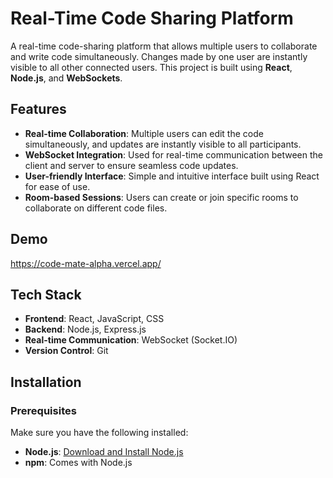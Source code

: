 # Real-Time Code Sharing Platform

A real-time code-sharing platform that allows multiple users to collaborate and write code simultaneously. Changes made by one user are instantly visible to all other connected users. This project is built using **React**, **Node.js**, and **WebSockets**.

## Features

- **Real-time Collaboration**: Multiple users can edit the code simultaneously, and updates are instantly visible to all participants.
- **WebSocket Integration**: Used for real-time communication between the client and server to ensure seamless code updates.
- **User-friendly Interface**: Simple and intuitive interface built using React for ease of use.
- **Room-based Sessions**: Users can create or join specific rooms to collaborate on different code files.

## Demo
https://code-mate-alpha.vercel.app/

## Tech Stack

- **Frontend**: React, JavaScript, CSS
- **Backend**: Node.js, Express.js
- **Real-time Communication**: WebSocket (Socket.IO)
- **Version Control**: Git

## Installation

### Prerequisites

Make sure you have the following installed:

- **Node.js**: [Download and Install Node.js](https://nodejs.org/)
- **npm**: Comes with Node.js
